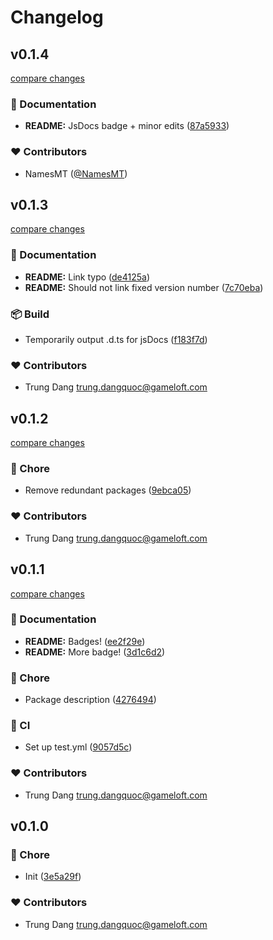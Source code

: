 # Changelog


## v0.1.4

[compare changes](https://github.com/namesmt/kontroll/compare/v0.1.3...v0.1.4)

### 📖 Documentation

- **README:** JsDocs badge + minor edits ([87a5933](https://github.com/namesmt/kontroll/commit/87a5933))

### ❤️ Contributors

- NamesMT ([@NamesMT](http://github.com/NamesMT))

## v0.1.3

[compare changes](https://github.com/namesmt/kontroll/compare/v0.1.2...v0.1.3)

### 📖 Documentation

- **README:** Link typo ([de4125a](https://github.com/namesmt/kontroll/commit/de4125a))
- **README:** Should not link fixed version number ([7c70eba](https://github.com/namesmt/kontroll/commit/7c70eba))

### 📦 Build

- Temporarily output .d.ts for jsDocs ([f183f7d](https://github.com/namesmt/kontroll/commit/f183f7d))

### ❤️ Contributors

- Trung Dang <trung.dangquoc@gameloft.com>

## v0.1.2

[compare changes](https://github.com/namesmt/kontroll/compare/v0.1.1...v0.1.2)

### 🏡 Chore

- Remove redundant packages ([9ebca05](https://github.com/namesmt/kontroll/commit/9ebca05))

### ❤️ Contributors

- Trung Dang <trung.dangquoc@gameloft.com>

## v0.1.1

[compare changes](https://github.com/namesmt/kontroll/compare/v0.1.0...v0.1.1)

### 📖 Documentation

- **README:** Badges! ([ee2f29e](https://github.com/namesmt/kontroll/commit/ee2f29e))
- **README:** More badge! ([3d1c6d2](https://github.com/namesmt/kontroll/commit/3d1c6d2))

### 🏡 Chore

- Package description ([4276494](https://github.com/namesmt/kontroll/commit/4276494))

### 🤖 CI

- Set up test.yml ([9057d5c](https://github.com/namesmt/kontroll/commit/9057d5c))

### ❤️ Contributors

- Trung Dang <trung.dangquoc@gameloft.com>

## v0.1.0


### 🏡 Chore

- Init ([3e5a29f](https://github.com/namesmt/kontroll/commit/3e5a29f))

### ❤️ Contributors

- Trung Dang <trung.dangquoc@gameloft.com>

